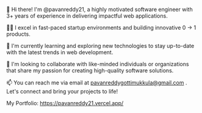 👋 Hi there! I'm @pavanreddy21, a highly motivated software engineer with 3+ years of experience in delivering impactful web applications.

👨‍💻 I excel in fast-paced startup environments and building innovative 0 -> 1 products.

🌱 I'm currently learning and exploring new technologies to stay up-to-date with the latest trends in web development.

💞️ I'm looking to collaborate with like-minded individuals or organizations that share my passion for creating high-quality software solutions.

📫 You can reach me via email at pavanreddygottimukkula@gmail.com . Let's connect and bring your projects to life!

My Portfolio: https://pavanreddy21.vercel.app/

<!---
pavanreddy21/pavanreddy21 is a ✨ special ✨ repository because its `README.md` (this file) appears on your GitHub profile.
You can click the Preview link to take a look at your changes.
--->
